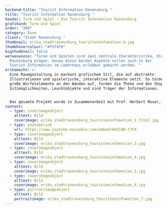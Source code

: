 ```yaml
---
backend-title: "Tourist Information Ravensburg "
title: "Tourist Information Ravensburg "
header: Turm und Spiel - die Tourist Information Ravensburg
grafikund: Turm und Spiel
order: "360"
category: Raum
client: "Stadt Ravensburg "
thumbnail: erika_stadtravensburg_touristeninfomation_6.jpg
thumbhovercolour: "#f5f4f0"
bigthumbnail: false
werwaswieso: "Türme und Spielen sind zwei zentrale Charakteristika, die
  Ravensburg prägen. Genau diese beiden Aspekte sollen auch in der
  Tourist-Information im Lederhaus erlebbar gemacht werden. "
erikamacht: >-
  Eine Raumgestaltung in markant grafischem Stil, die auf abstrakte
  Illustrationen und spielerische, interaktive Elemente setzt. So türmen sich
  große Würfelelemente an den Wänden auf, formen die Theke und den Shop, bilden
  Sitzmöglichkeiten, Leuchtobjekte und sind Träger der Informationen.


  Das gesamte Projekt wurde in Zusammenarbeit mit Prof. Herbert Moser, Prof. Klaus Birk und Simeon Herrmann gestaltet und realisiert.  
content:
  - type: coverimageobject
    alttext: Bild
    coverimage: erika_stadtravensburg_touristeninfomation_1_titel.jpg
  - type: youtubelink
    url: https://www.youtube-nocookie.com/embed/H8Zi8W-t7FA
  - type: coverimageobject
    alttext: Bild
    coverimage: erika_stadtravensburg_touristeninfomation_3.jpg
  - type: coverimageobject
    alttext: Bild
    coverimage: erika_stadtravensburg_touristeninfomation_4.jpg
  - type: coverimageobject
    alttext: Bild
    coverimage: erika_stadtravensburg_touristeninfomation_5.jpg
  - type: coverimageobject
    alttext: Bild
    coverimage: erika_stadtravensburg_touristeninfomation_6.jpg
  - type: portraitimageobject
    alttext: Bild
    portraitimage: erika_stadtravensburg_touristeninfomation_7.jpg
---
```

